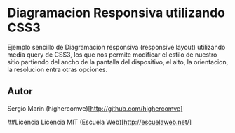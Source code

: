 Diagramacion Responsiva utilizando CSS3
=======================================

Ejemplo sencillo de Diagramacion responsiva (responsive layout) utilizando media query de CSS3, los que nos permite modificar el estilo de nuestro sitio partiendo del ancho de la pantalla del dispositivo, el alto, la orientacion, la resolucion entra otras opciones.

## Autor
Sergio Marin (highercomve)[http://github.com/highercomve]

##Licencia
Licencia MIT
(Escuela Web)[http://escuelaweb.net/]
